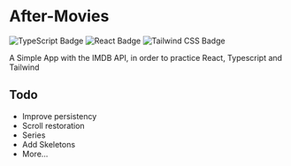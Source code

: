 # After-Movies

![TypeScript Badge](https://img.shields.io/badge/TypeScript-3178C6?logo=typescript&logoColor=fff&style=flat-square)
![React Badge](https://img.shields.io/badge/React-61DAFB?logo=react&logoColor=000&style=flat-square)
![Tailwind CSS Badge](https://img.shields.io/badge/Tailwind%20CSS-06B6D4?logo=tailwindcss&logoColor=fff&style=flat-square)

A Simple App with the IMDB API, in order to practice React, Typescript and Tailwind

## Todo

- Improve persistency
- Scroll restoration
- Series
- Add Skeletons
- More...
